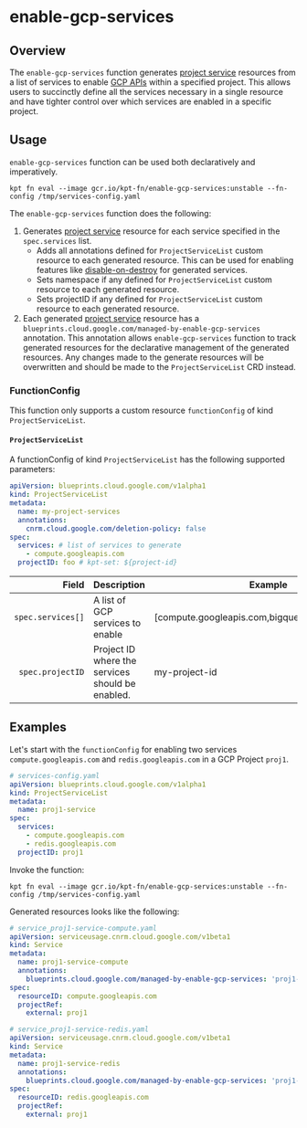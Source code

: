 # enable-gcp-services

## Overview

<!--mdtogo:Short-->

The `enable-gcp-services` function generates [project service](https://cloud.google.com/config-connector/docs/reference/resource-docs/serviceusage/service)
resources from a list of services to enable [GCP APIs](https://cloud.google.com/apis) within a specified project. This allows users to succinctly define all
the services necessary in a single resource and have tighter control over which services are enabled in a specific project.

<!--mdtogo-->

<!--mdtogo:Long-->

## Usage

`enable-gcp-services` function can be used both declaratively and imperatively.

```shell
kpt fn eval --image gcr.io/kpt-fn/enable-gcp-services:unstable --fn-config /tmp/services-config.yaml
```

The `enable-gcp-services` function does the following:

1. Generates [project service](https://cloud.google.com/config-connector/docs/reference/resource-docs/serviceusage/service) resource
for each service specified in the `spec.services` list.
    * Adds all annotations defined for `ProjectServiceList` custom resource to each generated resource. This can be used for enabling features like
[disable-on-destroy](https://cloud.google.com/config-connector/docs/reference/resource-docs/serviceusage/service#custom_resource_definition_properties) for generated services.
    * Sets namespace if any defined for `ProjectServiceList` custom resource to each generated resource.
    * Sets projectID if any defined for `ProjectServiceList` custom resource to each generated resource.
1. Each generated [project service](https://cloud.google.com/config-connector/docs/reference/resource-docs/serviceusage/service) resource
has a `blueprints.cloud.google.com/managed-by-enable-gcp-services` annotation. This annotation allows `enable-gcp-services` function to
track generated resources for the declarative management of the generated resources. Any changes made to the generate resources will be overwritten and should be made to the `ProjectServiceList` CRD instead.

### FunctionConfig

This function only supports a custom resource `functionConfig` of kind `ProjectServiceList`.

#### `ProjectServiceList`

A functionConfig of kind `ProjectServiceList` has the following supported parameters:

```yaml
apiVersion: blueprints.cloud.google.com/v1alpha1
kind: ProjectServiceList
metadata:
  name: my-project-services
  annotations:
    cnrm.cloud.google.com/deletion-policy: false
spec:
  services: # list of services to generate
    - compute.googleapis.com
  projectID: foo # kpt-set: ${project-id}
```

| Field        |  Description | Example | Required
| -----------: |  ----------- | ----------- | -----------
`spec.services[]`    | A list of GCP services to enable | [compute.googleapis.com,bigquery.googleapis.com] | yes
`spec.projectID`   | Project ID where the services should be enabled. | my-project-id | no

<!--mdtogo-->

## Examples

<!--mdtogo:Examples-->

Let's start with the `functionConfig` for enabling two services `compute.googleapis.com` and `redis.googleapis.com` in a GCP Project `proj1`.

```yaml
# services-config.yaml
apiVersion: blueprints.cloud.google.com/v1alpha1
kind: ProjectServiceList
metadata:
  name: proj1-service
spec:
  services:
    - compute.googleapis.com
    - redis.googleapis.com
  projectID: proj1
```

Invoke the function:

```shell
kpt fn eval --image gcr.io/kpt-fn/enable-gcp-services:unstable --fn-config /tmp/services-config.yaml
```

Generated resources looks like the following:

```yaml
# service_proj1-service-compute.yaml
apiVersion: serviceusage.cnrm.cloud.google.com/v1beta1
kind: Service
metadata:
  name: proj1-service-compute
  annotations:
    blueprints.cloud.google.com/managed-by-enable-gcp-services: 'proj1-service'
spec:
  resourceID: compute.googleapis.com
  projectRef:
    external: proj1
```

```yaml
# service_proj1-service-redis.yaml
apiVersion: serviceusage.cnrm.cloud.google.com/v1beta1
kind: Service
metadata:
  name: proj1-service-redis
  annotations:
    blueprints.cloud.google.com/managed-by-enable-gcp-services: 'proj1-service'
spec:
  resourceID: redis.googleapis.com
  projectRef:
    external: proj1
```

<!--mdtogo-->